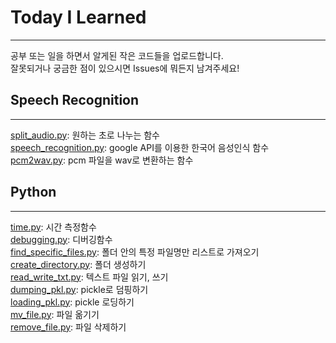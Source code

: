 # Today I Learned
---
공부 또는 일을 하면서 알게된 작은 코드들을 업로드합니다.<br>
잘못되거나 궁금한 점이 있으시면 Issues에 뭐든지 남겨주세요!

## Speech Recognition
---
[split_audio.py](https://github.com/rimiiii/TIL/blob/master/Speech-Recognition/Split_audio.py): 원하는 초로 나누는 함수<br>
[speech_recognition.py](https://github.com/rimiiii/TIL/blob/master/Speech-Recognition/speech_recognition.py): google API를 이용한 한국어 음성인식 함수<br>
[pcm2wav.py](https://github.com/rimiiii/TIL/blob/master/Speech-Recognition/pcm2wav.py): pcm 파일을 wav로 변환하는 함수

## Python
---
[time.py](https://github.com/rimiiii/TIL/blob/master/Python/time.py): 시간 측정함수<br>
[debugging.py](https://github.com/rimiiii/TIL/blob/master/Python/pdb.py): 디버깅함수<br>
[find_specific_files.py](https://github.com/rimiiii/TIL/blob/master/Python/find_specific_files.py): 폴더 안의 특정 파일명만 리스트로 가져오기<br>
[create_directory.py](https://github.com/rimiiii/TIL/blob/master/Python/create_directory.py): 폴더 생성하기<br>
[read_write_txt.py](https://github.com/rimiiii/TIL/blob/master/Python/read_write_txt.py): 텍스트 파일 읽기, 쓰기<br>
[dumping_pkl.py](https://github.com/rimiiii/TIL/blob/master/Python/dumping_pkl.py): pickle로 덤핑하기<br>
[loading_pkl.py](https://github.com/rimiiii/TIL/blob/master/Python/loading_pkl.py): pickle 로딩하기<br>
[mv_file.py](https://github.com/rimiiii/TIL/blob/master/Python/mv_file.py): 파일 옮기기<br>
[remove_file.py](https://github.com/rimiiii/TIL/blob/master/Python/remove_file.py): 파일 삭제하기<br>
